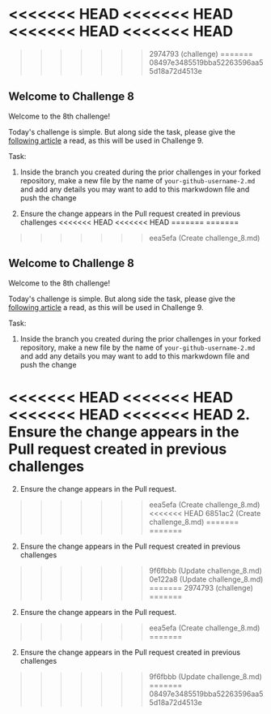 <<<<<<< HEAD
<<<<<<< HEAD
<<<<<<< HEAD
<<<<<<< HEAD
=======
>>>>>>> 2974793 (challenge)
=======
>>>>>>> 08497e3485519bba52263596aa55d18a72d4513e
## Welcome to Challenge 8

Welcome to the 8th challenge! 

Today's challenge is simple. But along side the task, please give the [following article](https://www.atlassian.com/git/tutorials/undoing-changes/git-reset) a read, as this will be used in Challenge 9.


Task: 
1. Inside the branch you created during the prior challenges in your forked repository, make a new file by the name of ``your-github-username-2.md`` and add any details you may want to add to this markwdown file and push the change

2. Ensure the change appears in the Pull request created in previous challenges
<<<<<<< HEAD
<<<<<<< HEAD
=======
=======
>>>>>>> eea5efa (Create challenge_8.md)
## Welcome to Challenge 8

Welcome to the 8th challenge! 

Today's challenge is simple. But along side the task, please give the [following article](https://www.atlassian.com/git/tutorials/undoing-changes/git-reset) a read, as this will be used in Challenge 9.


Task: 
1. Inside the branch you created during the prior challenges in your forked repository, make a new file by the name of ``your-github-username-2.md`` and add any details you may want to add to this markwdown file and push the change

<<<<<<< HEAD
<<<<<<< HEAD
<<<<<<< HEAD
<<<<<<< HEAD
2. Ensure the change appears in the Pull request created in previous challenges
=======
2. Ensure the change appears in the Pull request. 
>>>>>>> eea5efa (Create challenge_8.md)
<<<<<<< HEAD
>>>>>>> 6851ac2 (Create challenge_8.md)
=======
=======
2. Ensure the change appears in the Pull request created in previous challenges
>>>>>>> 9f6fbbb (Update challenge_8.md)
>>>>>>> 0e122a8 (Update challenge_8.md)
=======
>>>>>>> 2974793 (challenge)
=======
2. Ensure the change appears in the Pull request. 
>>>>>>> eea5efa (Create challenge_8.md)
=======
2. Ensure the change appears in the Pull request created in previous challenges
>>>>>>> 9f6fbbb (Update challenge_8.md)
=======
>>>>>>> 08497e3485519bba52263596aa55d18a72d4513e
